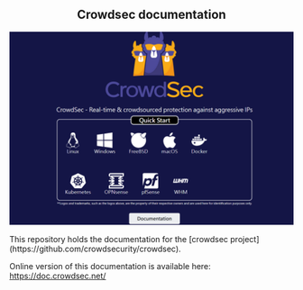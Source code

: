 
<div align="center">

## Crowdsec documentation
![alt text](index-demo.png)
</div>
This repository holds the documentation for the [crowdsec project](https://github.com/crowdsecurity/crowdsec).

Online version of this documentation is available here: https://doc.crowdsec.net/
